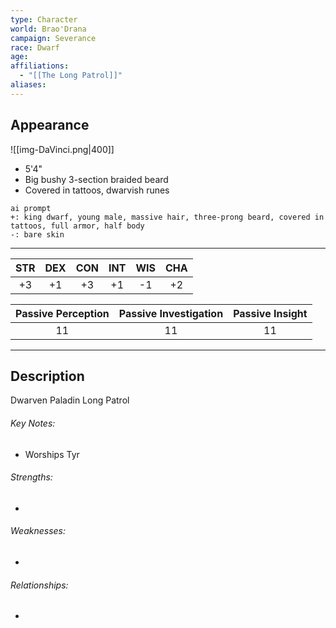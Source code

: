 ```yaml
---
type: Character
world: Brao'Drana
campaign: Severance
race: Dwarf
age: 
affiliations:
  - "[[The Long Patrol]]"
aliases:
---
```

## Appearance
![[img-DaVinci.png|400]]
- 5'4"
- Big bushy 3-section braided beard
- Covered in tattoos, dwarvish runes

```
ai prompt
+: king dwarf, young male, massive hair, three-prong beard, covered in tattoos, full armor, half body
-: bare skin
```

---

| STR | DEX | CON | INT | WIS | CHA |
| :-: | :-: | :-: | :-: | :-: | :-: |
| +3  | +1  | +3  | +1  | -1  | +2  |

| Passive Perception | Passive Investigation | Passive Insight |
| :----------------: | :-------------------: | :-------------: |
|         11         |          11           |       11        |

---

## Description
Dwarven Paladin
Long Patrol

###### Key Notes:
- Worships Tyr

###### Strengths:
- 

###### Weaknesses:
- 

###### Relationships:
- 